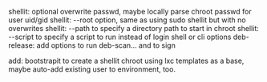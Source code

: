 shellit: optional overwrite passwd, maybe locally parse chroot passwd for user uid/gid
shellit: --root option, same as using sudo shellit but with no overwrites
shellit: --path to specify a directory path to start in chroot
shellit: --script to specify a script to run instead of login shell or cli options
deb-release: add options to run deb-scan... and to sign

add:
bootstrapit to create a shellit chroot using lxc templates as a base, maybe auto-add
	existing user to environment, too.
